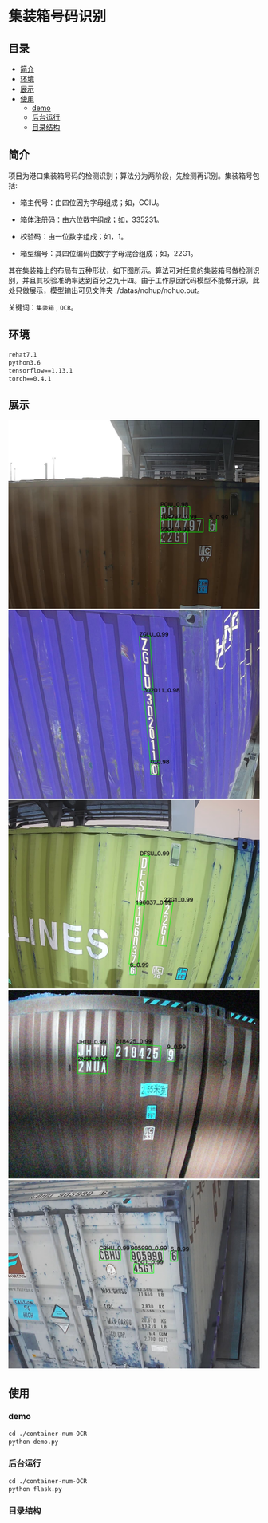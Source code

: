 # 集装箱号码识别


## 目录
- [简介](#简介)
- [环境](#环境)
- [展示](#展示)
- [使用](#使用)
    - [demo](#demo)
    - [后台运行](#后台运行)
    - [目录结构](#目录结构)

## 简介

项目为港口集装箱号码的检测识别；算法分为两阶段，先检测再识别。集装箱号包括:
* 箱主代号：由四位因为字母组成；如，CCIU。
- 箱体注册码：由六位数字组成；如，335231。
* 校验码：由一位数字组成；如，1。
- 箱型编号：其四位编码由数字字母混合组成；如，22G1。

其在集装箱上的布局有五种形状，如下图所示。算法可对任意的集装箱号做检测识别，并且其校验准确率达到百分之九十四。由于工作原因代码模型不能做开源，此处只做展示，模型输出可见文件夹 ./datas/nohup/nohuo.out。

关键词：`集装箱` , `OCR`。

## 环境

    rehat7.1
    python3.6
    tensorflow==1.13.1
    torch==0.4.1

## 展示

![识别结果一](https://github.com/xumoremore/container-num-OCR/blob/main/datas/test_result/12643_5_psenet.jpg)
![识别结果二](https://github.com/xumoremore/container-num-OCR/blob/main/datas/test_result/14145_7_psenet.jpg)
![识别结果三](https://github.com/xumoremore/container-num-OCR/blob/main/datas/test_result/16481_4_psenet.jpg)
![识别结果四](https://github.com/xumoremore/container-num-OCR/blob/main/datas/test_result/19040_5_psenet.jpg)
![识别结果五](https://github.com/xumoremore/container-num-OCR/blob/main/datas/test_result/19825_7_psenet.jpg)

## 使用

### demo

    cd ./container-num-OCR
    python demo.py
    
### 后台运行

    cd ./container-num-OCR
    python flask.py

### 目录结构



